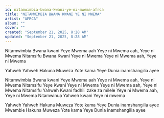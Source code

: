```yaml
---
id: nitamwimbia-bwana-kwani-ye-ni-mwema-afrca
title: "NITAMWIMBIA BWANA KWANI YE NI MWEMA"
artist: "AFRCA"
album: ""
cover: ""
created: "September 21, 2025, 8:28 AM"
updated: "September 21, 2025, 8:28 AM"
---
```


Nitamwimbia Bwana kwani Yeye Mwema aah
Yeye ni Mwema aah, Yeye ni Mwema
Nitamsifu Bwana Kwani Yeye ni Mwema
Yeye ni Mwema aah, Yeye ni Mwema

Yahweh Yahweh
Hakuna Muweza Yote kama Yeye
Dunia inamshangilia ayee

Nitamwimbia Bwana kwani Yeye Mwema aah
Yeye ni Mwema aah, Yeye ni Mwema
Nitamsifu Yeye Kwani Yeye ni Mwema
Yeye ni Mwema aah, Yeye ni Mwema
Nitamsifu Yahweh Kwani fadhili zake za milele
Yeye ni Mwema aah, Yeye ni Mwema
Nitamwinua Yahweh kwani Yeye ni mwema

Yahweh Yahweh
Hakuna Muweza Yote kama Yeye
Dunia inamshangilia ayee
Mwambie
Hakuna Muweza Yote kama Yeye
Dunia inamshangilia ayee